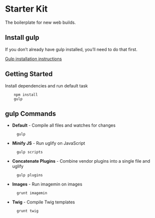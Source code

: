 # Starter Kit


The boilerplate for new web builds.

## Install gulp

If you don’t already have gulp installed, you’ll need to do that first.

[Gulp installation instructions](https://github.com/gulpjs/gulp/blob/master/docs/getting-started.md)

## Getting Started

Install dependencies and run default task

		npm install
		gulp

## gulp Commands

* **Default** - Compile all files and watches for changes

        gulp

* **Minify JS** - Run uglify on JavaScript

		gulp scripts
		
* **Concatenate Plugins** - Combine vendor plugins into a single file and uglify

		gulp plugins

* **Images** - Run imagemin on images 

        grunt imagemin

* **Twig** - Compile Twig templates

        grunt twig